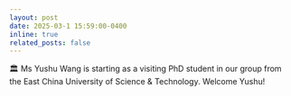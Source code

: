 ```yaml
---
layout: post
date: 2025-03-1 15:59:00-0400
inline: true
related_posts: false
---
```


:classical_building: Ms Yushu Wang is starting as a visiting PhD student in our group from the East China University of Science & Technology. Welcome Yushu!  
